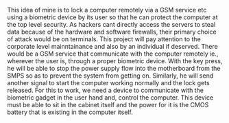 This idea of mine is to lock a computer remotely via a GSM service etc using a biometric device by its user so that he can protect the computer at the top level security. As hackers cant directly access the servers to steal data because of the hardware and software firewalls, their primary choice of attack would be on terminals. This project will pay attention to the corporate level mainntainance and also by an individual if deserved. There would be a GSM service that communicate with the computer remotely ie., wherever the user is, through a proper biometric device. With the key press, he will be able to stop the power supply flow into the motherboard from the SMPS so as to prevent the system from getting on. Similarly, he will send another signal to start the computer working normally and the lock gets released. For this to work, we need a device to communicate with the biometric gadget in the user hand and, control the computer. This device must be able to sit in the cabinet itself and the power for it is the CMOS battery that is existing in the computer itself.